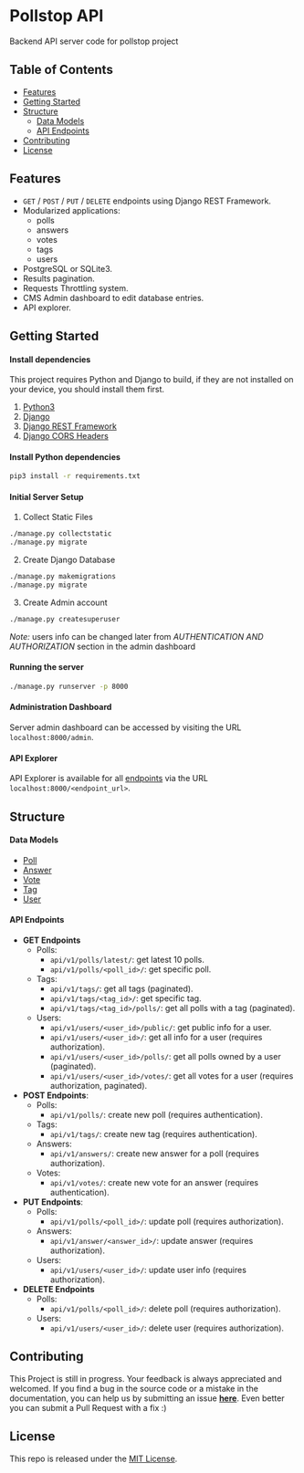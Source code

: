 # Pollstop API
Backend API server code for pollstop project


## Table of Contents
- [Features](#features)
- [Getting Started](#getting-started)
- [Structure](#structure)
  - [Data Models](#data-models)
  - [API Endpoints](#api-endpoints)
- [Contributing](#contributing)
- [License](#license)

## Features
- `GET` / `POST` / `PUT` / `DELETE` endpoints using Django REST Framework.
- Modularized applications:
  - polls
  - answers
  - votes
  - tags
  - users
- PostgreSQL or SQLite3.
- Results pagination.
- Requests Throttling system.
- CMS Admin dashboard to edit database entries.
- API explorer.


## Getting Started

#### Install dependencies
This project requires Python and Django to build, if they are not installed on your device, you should install them first.

1. [Python3](https://www.python.org/downloads/)
2. [Django](https://www.djangoproject.com/)
3. [Django REST Framework](http://www.django-rest-framework.org/)
7. [Django CORS Headers](https://github.com/ottoyiu/django-cors-headers)

#### Install Python dependencies
```bash
pip3 install -r requirements.txt
```

#### Initial Server Setup
1. Collect Static Files
```bash
./manage.py collectstatic
./manage.py migrate
```

2. Create Django Database
```bash
./manage.py makemigrations
./manage.py migrate
```

3. Create Admin account
```bash
./manage.py createsuperuser
```

_Note:_ users info can be changed later from *AUTHENTICATION AND AUTHORIZATION* section in the admin dashboard

#### Running the server
```bash
./manage.py runserver -p 8000
```

#### Administration Dashboard
Server admin dashboard can be accessed by visiting the URL `localhost:8000/admin`.

#### API Explorer
API Explorer is available for all [endpoints](#api-endpoints) via the URL `localhost:8000/<endpoint_url>`.


## Structure

#### Data Models
- [Poll](polls/models.py)
- [Answer](answers/models.py)
- [Vote](votes/models.py)
- [Tag](tags/models.py)
- [User](users/models.py)


#### API Endpoints

- **GET Endpoints**
  - Polls:
    - `api/v1/polls/latest/`: get latest 10 polls.
    - `api/v1/polls/<poll_id>/`: get specific poll.
  - Tags:
    - `api/v1/tags/`: get all tags (paginated).
    - `api/v1/tags/<tag_id>/`: get specific tag.
    - `api/v1/tags/<tag_id>/polls/`: get all polls with a tag (paginated).
  - Users:
    - `api/v1/users/<user_id>/public/`: get public info for a user.
    - `api/v1/users/<user_id>/`: get all info for a user (requires authorization).
    - `api/v1/users/<user_id>/polls/`: get all polls owned by a user (paginated).
    - `api/v1/users/<user_id>/votes/`: get all votes for a user (requires authorization, paginated).
- **POST Endpoints**:
  - Polls:
    - `api/v1/polls/`: create new poll (requires authentication).
  - Tags:
    - `api/v1/tags/`: create new tag (requires authentication).
  - Answers:
    - `api/v1/answers/`: create new answer for a poll (requires authorization).
  - Votes:
    - `api/v1/votes/`: create new vote for an answer (requires authentication).
- **PUT Endpoints**:
  - Polls:
    - `api/v1/polls/<poll_id>/`: update poll (requires authorization).
  - Answers:
    - `api/v1/answer/<answer_id>/`: update answer (requires authorization).
  - Users:
    - `api/v1/users/<user_id>/`: update user info (requires authorization).
- **DELETE Endpoints**
  - Polls:
    - `api/v1/polls/<poll_id>/`: delete poll (requires authorization).
  - Users:
    - `api/v1/users/<user_id>/`: delete user (requires authorization).

## Contributing
This Project is still in progress. Your feedback is always appreciated and welcomed. If you find a bug in the source code or a mistake in the documentation, you can help us by submitting an issue [**here**](https://github.com/pollstop/pollstop-api/issues). Even better you can submit a Pull Request with a fix :)


## License
This repo is released under the [MIT License](LICENSE).
